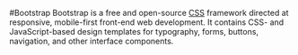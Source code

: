 #Bootstrap
Bootstrap is a free and open-source [CSS](/wiki/CSS) framework directed at responsive, mobile-first front-end web development. It contains CSS- and JavaScript-based design templates for typography, forms, buttons, navigation, and other interface components.